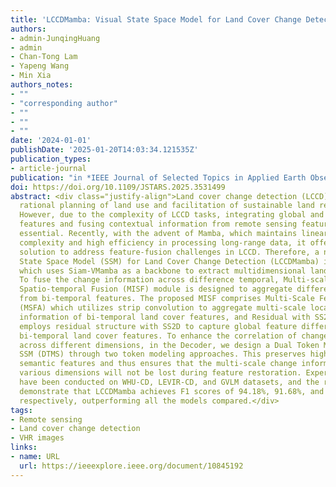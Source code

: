 ```yaml
---
title: 'LCCDMamba: Visual State Space Model for Land Cover Change Detection of VHR Remote Sensing Images'
authors: 
- admin-JunqingHuang
- admin
- Chan-Tong Lam
- Yapeng Wang
- Min Xia
authors_notes:
- ""
- "corresponding author"
- ""
- ""
- ""
date: '2024-01-01'
publishDate: '2025-01-20T14:03:34.121535Z'
publication_types:
- article-journal
publication: "in *IEEE Journal of Selected Topics in Applied Earth Observations and Remote Sensing*  [SCI, JCR Q1]"
doi: https://doi.org/10.1109/JSTARS.2025.3531499
abstract: <div class="justify-align">Land cover change detection (LCCD) is a crucial research topic for 
  rational planning of land use and facilitation of sustainable land resource growth.
  However, due to the complexity of LCCD tasks, integrating global and local 
  features and fusing contextual information from remote sensing features are 
  essential. Recently, with the advent of Mamba, which maintains linear time 
  complexity and high efficiency in processing long-range data, it offers a new 
  solution to address feature-fusion challenges in LCCD. Therefore, a novel Visual 
  State Space Model (SSM) for Land Cover Change Detection (LCCDMamba) is proposed, 
  which uses Siam-VMamba as a backbone to extract multidimensional land cover features. 
  To fuse the change information across difference temporal, Multi-scale Information 
  Spatio-temporal Fusion (MISF) module is designed to aggregate difference information 
  from bi-temporal features. The proposed MISF comprises Multi-Scale Feature Aggregation 
  (MSFA) which utilizes strip convolution to aggregate multi-scale local change 
  information of bi-temporal land cover features, and Residual with SS2D (RSS) which 
  employs residual structure with SS2D to capture global feature differences of 
  bi-temporal land cover features. To enhance the correlation of change features 
  across different dimensions, in the Decoder, we design a Dual Token Modeling 
  SSM (DTMS) through two token modeling approaches. This preserves high-dimensional 
  semantic features and thus ensures that the multi-scale change information across 
  various dimensions will not be lost during feature restoration. Experiments 
  have been conducted on WHU-CD, LEVIR-CD, and GVLM datasets, and the results 
  demonstrate that LCCDMamba achieves F1 scores of 94.18%, 91.68%, and 87.14%, 
  respectively, outperforming all the models compared.</div>
tags:
- Remote sensing
- Land cover change detection
- VHR images
links:
- name: URL
  url: https://ieeexplore.ieee.org/document/10845192
---
```

